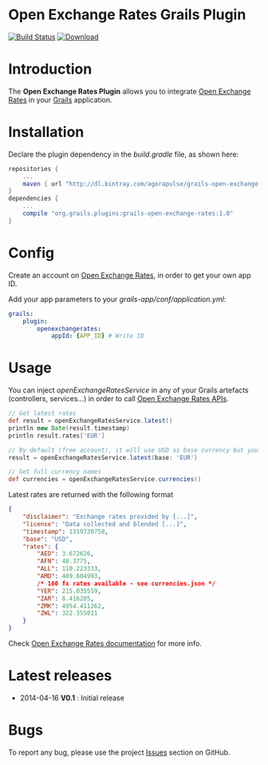 Open Exchange Rates Grails Plugin
=================================

[![Build Status](https://travis-ci.org/agorapulse/grails-grails-open-exchange-rates.png)](https://travis-ci.org/agorapulse/grails-segment)
[![Download](https://api.bintray.com/packages/agorapulse/plugins/grails-open-exchange-rates/images/download.svg)](https://bintray.com/agorapulse/plugins/grails-open-exchange-rates/_latestVersion)

# Introduction

The **Open Exchange Rates Plugin** allows you to integrate [Open Exchange Rates](http://https://openexchangerates.org/) in your [Grails](http://grails.org) application.


# Installation

Declare the plugin dependency in the _build.gradle_ file, as shown here:

```groovy
repositories {
    ...
    maven { url "http://dl.bintray.com/agorapulse/grails-open-exchange-rates" }
}
dependencies {
    ...
    compile "org.grails.plugins:grails-open-exchange-rates:1.0"
}
```


# Config

Create an account on [Open Exchange Rates](http://https://openexchangerates.org/), in order to get your own app ID.

Add your app parameters to your _grails-app/conf/application.yml_:

```yml
grails:
    plugin:
        openexchangerates:
            appId: {APP_ID} # Write ID
```


# Usage

You can inject _openExchangeRatesService_ in any of your Grails artefacts (controllers, services...) in order to call [Open Exchange Rates APIs](https://openexchangerates.org/documentation).

```groovy
// Get latest rates
def result = openExchangeRatesService.latest()
println new Date(result.timestamp)
println result.rates['EUR']

// By default (free account), it will use USD as base currency but you can use other currency
result = openExchangeRatesService.latest(base: 'EUR')

// Get full currency names
def currencies = openExchangeRatesService.currencies()
```

Latest rates are returned with the following format

```json
{
    "disclaimer": "Exchange rates provided by [...]",
    "license": "Data collected and blended [...]",
    "timestamp": 1319730758,
    "base": "USD",
    "rates": {
        "AED": 3.672626,
        "AFN": 48.3775,
        "ALL": 110.223333,
        "AMD": 409.604993,
        /* 160 fx rates available - see currencies.json */
        "YER": 215.035559,
        "ZAR": 8.416205,
        "ZMK": 4954.411262,
        "ZWL": 322.355011
    }
}
```

Check [Open Exchange Rates documentation](https://openexchangerates.org/documentation) for more info.


# Latest releases

* 2014-04-16 **V0.1** : Initial release


# Bugs

To report any bug, please use the project [Issues](http://github.com/agorapulse/grails-open-exchange-rates/issues) section on GitHub.
